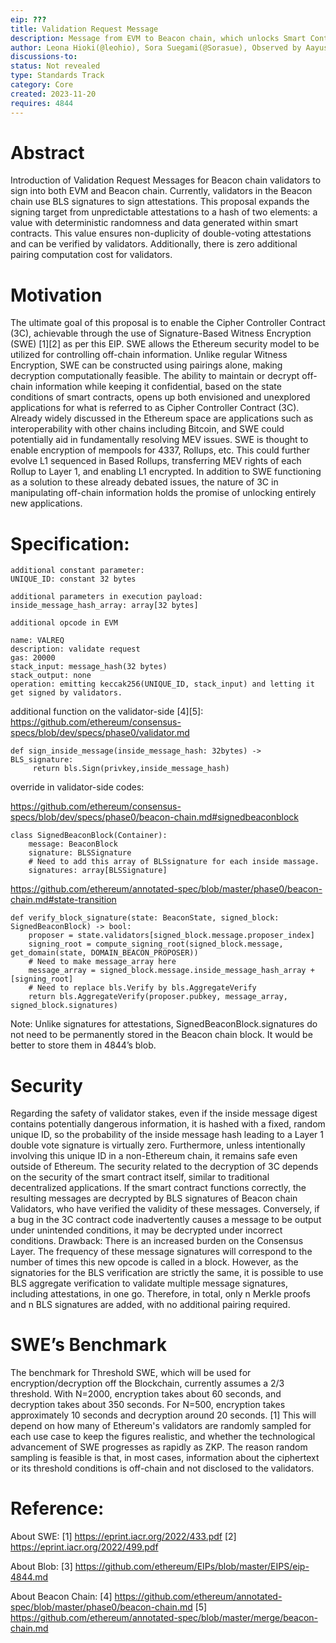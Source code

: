 ```yaml
---
eip: ???
title: Validation Request Message
description: Message from EVM to Beacon chain, which unlocks Smart Contract Based Witness Encryption.
author: Leona Hioki(@leohio), Sora Suegami(@Sorasue), Observed by Aayush G(@divide-by-0)
discussions-to: 
status: Not revealed
type: Standards Track
category: Core
created: 2023-11-20
requires: 4844
---
```


# Abstract
Introduction of Validation Request Messages for Beacon chain validators to sign into both EVM and Beacon chain. Currently, validators in the Beacon chain use BLS signatures to sign attestations. This proposal expands the signing target from unpredictable attestations to a hash of two elements: a value with deterministic randomness and data generated within smart contracts. This value ensures non-duplicity of double-voting attestations and can be verified by validators. Additionally, there is zero additional pairing computation cost for validators.
# Motivation
The ultimate goal of this proposal is to enable the Cipher Controller Contract (3C), achievable through the use of Signature-Based Witness Encryption (SWE) [1][2] as per this EIP. SWE allows the Ethereum security model to be utilized for controlling off-chain information. Unlike regular Witness Encryption, SWE can be constructed using pairings alone, making decryption computationally feasible. The ability to maintain or decrypt off-chain information while keeping it confidential, based on the state conditions of smart contracts, opens up both envisioned and unexplored applications for what is referred to as Cipher Controller Contract (3C).
Already widely discussed in the Ethereum space are applications such as interoperability with other chains including Bitcoin, and SWE could potentially aid in fundamentally resolving MEV issues. SWE is thought to enable encryption of mempools for 4337, Rollups, etc. This could further evolve L1 sequenced in Based Rollups, transferring MEV rights of each Rollup to Layer 1, and enabling L1 encrypted. In addition to SWE functioning as a solution to these already debated issues, the nature of 3C in manipulating off-chain information holds the promise of unlocking entirely new applications.


# Specification:

```
additional constant parameter:
UNIQUE_ID: constant 32 bytes

additional parameters in execution payload:
inside_message_hash_array: array[32 bytes]

additional opcode in EVM

name: VALREQ 
description: validate request
gas: 20000
stack_input: message_hash(32 bytes)
stack_output: none
operation: emitting keccak256(UNIQUE_ID, stack_input) and letting it get signed by validators.

```

additional function on the validator-side [4][5]:
https://github.com/ethereum/consensus-specs/blob/dev/specs/phase0/validator.md

```
def sign_inside_message(inside_message_hash: 32bytes) -> BLS_signature:
     return bls.Sign(privkey,inside_message_hash)
```


override in validator-side codes: 

https://github.com/ethereum/consensus-specs/blob/dev/specs/phase0/beacon-chain.md#signedbeaconblock

```
class SignedBeaconBlock(Container): 
    message: BeaconBlock 
    signature: BLSSignature 
    # Need to add this array of BLSsignature for each inside massage. 
    signatures: array[BLSSignature]

```

https://github.com/ethereum/annotated-spec/blob/master/phase0/beacon-chain.md#state-transition

```
def verify_block_signature(state: BeaconState, signed_block: SignedBeaconBlock) -> bool:
    proposer = state.validators[signed_block.message.proposer_index] 
    signing_root = compute_signing_root(signed_block.message, get_domain(state, DOMAIN_BEACON_PROPOSER)) 
    # Need to make message_array here 
    message_array = signed_block.message.inside_message_hash_array + [signing_root] 
    # Need to replace bls.Verify by bls.AggregateVerify 
    return bls.AggregateVerify(proposer.pubkey, message_array, signed_block.signatures)
```


Note: Unlike signatures for attestations, SignedBeaconBlock.signatures do not need to be permanently stored in the Beacon chain block. It would be better to store them in 4844’s blob.

# Security
Regarding the safety of validator stakes, even if the inside message digest contains potentially dangerous information, it is hashed with a fixed, random unique ID, so the probability of the inside message hash leading to a Layer 1 double vote signature is virtually zero. Furthermore, unless intentionally involving this unique ID in a non-Ethereum chain, it remains safe even outside of Ethereum.
The security related to the decryption of 3C depends on the security of the smart contract itself, similar to traditional decentralized applications. If the smart contract functions correctly, the resulting messages are decrypted by BLS signatures of Beacon chain Validators, who have verified the validity of these messages. Conversely, if a bug in the 3C contract code inadvertently causes a message to be output under unintended conditions, it may be decrypted under incorrect conditions.
Drawback:
There is an increased burden on the Consensus Layer. The frequency of these message signatures will correspond to the number of times this new opcode is called in a block. However, as the signatories for the BLS verification are strictly the same, it is possible to use BLS aggregate verification to validate multiple message signatures, including attestations, in one go. Therefore, in total, only n Merkle proofs and n BLS signatures are added, with no additional pairing required.

# SWE’s Benchmark
The benchmark for Threshold SWE, which will be used for encryption/decryption off the Blockchain, currently assumes a 2/3 threshold. With N=2000, encryption takes about 60 seconds, and decryption takes about 350 seconds. For N=500, encryption takes approximately 10 seconds and decryption around 20 seconds. [1] This will depend on how many of Ethereum's validators are randomly sampled for each use case to keep the figures realistic, and whether the technological advancement of SWE progresses as rapidly as ZKP. The reason random sampling is feasible is that, in most cases, information about the ciphertext or its threshold conditions is off-chain and not disclosed to the validators.

# Reference:

About SWE:
[1] https://eprint.iacr.org/2022/433.pdf
[2] https://eprint.iacr.org/2022/499.pdf

About Blob:
[3] https://github.com/ethereum/EIPs/blob/master/EIPS/eip-4844.md

About Beacon Chain:
[4] https://github.com/ethereum/annotated-spec/blob/master/phase0/beacon-chain.md
[5] https://github.com/ethereum/annotated-spec/blob/master/merge/beacon-chain.md

